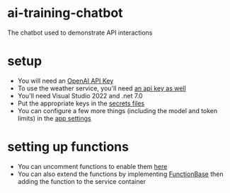 # ai-training-chatbot
The chatbot used to demonstrate API interactions

# setup
- You will need an [OpenAI API Key](https://platform.openai.com/api-keys)
- To use the weather service, you'll need [an api key as well](https://openweathermap.org/appid)
- You'll need Visual Studio 2022 and .net 7.0
- Put the appropriate keys in the [secrets files](src/AI-Training-API/secrets.json)
- You can configure a few more things (including the model and token limits) in the [app settings](src/AI-Training-API/appSettings.json)


# setting up functions
- You can uncomment functions to enable them [here](src/AI-Training-API/App.xaml.cs#L61)
- You can also extend the functions by implementing [FunctionBase](src/OpenAIAPI_Rystem/Functions/FunctionBase.cs) then adding the function to the service container
